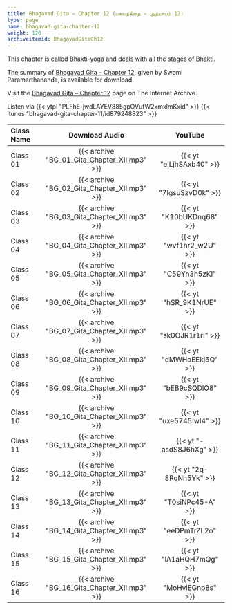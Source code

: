 ```yaml
---
title: Bhagavad Gita – Chapter 12 (பகவத்கீதை – அத்யாயம் 12)
type: page
name: bhagavad-gita-chapter-12
weight: 120
archiveitemid: BhagavadGitaCh12
---
```


This chapter is called Bhakti-yoga and deals with all the stages of Bhakti.

The summary of [Bhagavad Gita – Chapter 12](https://archive.org/download/BhagavadGitaSummary/BG_12.pdf), given by Swami Paramarthananda, is available for download.

Visit the [Bhagavad Gita – Chapter 12](https://archive.org/details/BhagavadGitaCh12) page on The Internet Archive.

Listen via {{< ytpl "PLFhE-jwdLAYEV885gpOVufW2xmxlmKxid" >}} {{< itunes "bhagavad-gita-chapter-11/id879248823" >}}

Class Name | Download Audio | YouTube
:---|:---:|:---:
Class 01 | {{< archive "BG_01_Gita_Chapter_XII.mp3" >}} | {{< yt "elLjhSAxb40" >}}
Class 02 | {{< archive "BG_02_Gita_Chapter_XII.mp3" >}} | {{< yt "7IgsuSzvD0k" >}}
Class 03 | {{< archive "BG_03_Gita_Chapter_XII.mp3" >}} | {{< yt "K10bUKDnq68" >}}
Class 04 | {{< archive "BG_04_Gita_Chapter_XII.mp3" >}} | {{< yt "wvf1hr2_w2U" >}}
Class 05 | {{< archive "BG_05_Gita_Chapter_XII.mp3" >}} | {{< yt "C59Yn3h5zKI" >}}
Class 06 | {{< archive "BG_06_Gita_Chapter_XII.mp3" >}} | {{< yt "hSR_9K1NrUE" >}}
Class 07 | {{< archive "BG_07_Gita_Chapter_XII.mp3" >}} | {{< yt "sk0OJR1r1rI" >}}
Class 08 | {{< archive "BG_08_Gita_Chapter_XII.mp3" >}} | {{< yt "dMWHoEEkj6Q" >}}
Class 09 | {{< archive "BG_09_Gita_Chapter_XII.mp3" >}} | {{< yt "bEB9cSQDlO8" >}}
Class 10 | {{< archive "BG_10_Gita_Chapter_XII.mp3" >}} | {{< yt "uxe5745Iwl4" >}}
Class 11 | {{< archive "BG_11_Gita_Chapter_XII.mp3" >}} | {{< yt "-asdS8J6hXg" >}}
Class 12 | {{< archive "BG_12_Gita_Chapter_XII.mp3" >}} | {{< yt "2q-8RqNh5Yk" >}}
Class 13 | {{< archive "BG_13_Gita_Chapter_XII.mp3" >}} | {{< yt "T0siNPc45-A" >}}
Class 14 | {{< archive "BG_14_Gita_Chapter_XII.mp3" >}} | {{< yt "eeDPmTrZL2o" >}}
Class 15 | {{< archive "BG_15_Gita_Chapter_XII.mp3" >}} | {{< yt "lA1aHQH7mQg" >}}
Class 16 | {{< archive "BG_16_Gita_Chapter_XII.mp3" >}} | {{< yt "MoHviEGnp8s" >}}